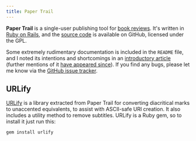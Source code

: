 ```yaml
---
title: Paper Trail
---
```


**Paper Trail** is a single-user publishing tool for [book reviews][books].
It's written in [Ruby on Rails][rails], and the [source code][source] is
available on GitHub, licensed under the GPL.

Some extremely rudimentary documentation is included in the `README` file, and
I noted its intentions and shortcomings in an [introductory article][intro]
(further mentions of it [have appeared since][more]). If you find any bugs,
please let me know via the [GitHub issue tracker][bugs].

URLify
------

[URLify][urlify] is a library extracted from Paper Trail for converting
diacritical marks to unaccented equivalents, to assist with ASCII-safe URI
creation. It also includes a utility method to remove subtitles. URLify is a
Ruby gem, so to install it just run this:

    gem install urlify

  [books]:  http://books.extralogical.net
  [rails]:  http://rubyonrails.org
  [source]: http://github.com/ionfish/papertrail
  [intro]:  $root/2008/11/bookkeeping
  [more]:   $root/taxon/paper-trail
  [bugs]:   http://github.com/ionfish/papertrail/issues
  [urlify]: http://github.com/ionfish/urlify
